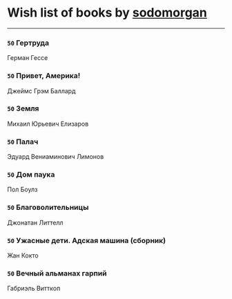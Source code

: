 # Wish list of books by [sodomorgan](https://plus.google.com/u/0/101526240567453573875/)
---

### `50` Гертруда
Герман Гессе

### `50` Привет, Америка!
Джеймс Грэм Баллард

### `50` Земля
Михаил Юрьевич Елизаров

### `50` Палач
Эдуард Вениаминович Лимонов

### `50` Дом паука
Пол Боулз

### `50` Благоволительницы
Джонатан Литтелл

### `50` Ужасные дети. Адская машина (сборник)
Жан Кокто

### `50` Вечный альманах гарпий
Габриэль Витткоп

